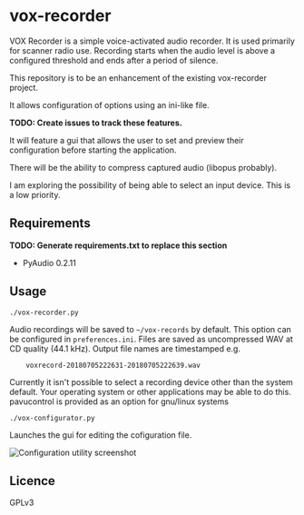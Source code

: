 # vox-recorder
VOX Recorder is a simple voice-activated audio recorder. It is used primarily for scanner radio use. Recording starts when the audio level is above a configured threshold and ends after a period of silence.

This repository is to be an enhancement of the existing vox-recorder project.

It allows configuration of options using an ini-like file.

**TODO: Create issues to track these features.**

It will feature a gui that allows the user to set and preview their configuration before starting the application.

There will be the ability to compress captured audio (libopus probably).

I am exploring the possibility of being able to select an input device. This is a low priority.


## Requirements
**TODO: Generate requirements.txt to replace this section**
- PyAudio 0.2.11

## Usage

`./vox-recorder.py`

Audio recordings will be saved to `~/vox-records` by default. This option can be configured in `preferences.ini`. Files are saved as uncompressed WAV at CD quality (44.1 kHz). Output file names are timestamped e.g.
```
    voxrecord-20180705222631-20180705222639.wav
```

Currently it isn't possible to select a recording device other than the system default.
Your operating system or other applications may be able to do this. pavucontrol is provided as an option for gnu/linux systems


`./vox-configurator.py`

Launches the gui for editing the cofiguration file.

![Configuration utility screenshot](https://i.imgur.com/PgzPp6b.png)

## Licence

GPLv3

